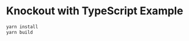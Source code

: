Knockout with TypeScript Example
================================

```bash
yarn install
yarn build
```